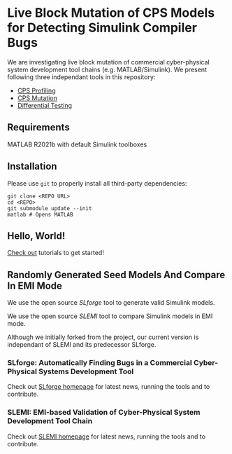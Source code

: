 # Live Block Mutation of CPS Models for Detecting Simulink Compiler Bugs

We are investigating live block mutation of commercial cyber-physical system development tool chains (e.g. MATLAB/Simulink). We present following three independant tools in this repository:

- [CPS Profiling](+covexp/)
- [CPS Mutation](+emi/)
- [Differential Testing](+difftest/)


## Requirements

MATLAB R2021b with default Simulink toolboxes

## Installation

Please use `git` to properly install all third-party dependencies:

    git clone <REPO URL>
    cd <REPO>
    git submodule update --init
    matlab # Opens MATLAB

## Hello, World!

[Check out](notes/icse/) tutorials to get started!

## Randomly Generated Seed Models And Compare In EMI Mode

We use the open source *SLforge* tool to generate valid Simulink models. 

We use the open source *SLEMI* tool to compare Simulink models in EMI mode. 

Although we initially forked from the project, our current version is independant of SLEMI and its predecessor SLforge.

### SLforge: Automatically Finding Bugs in a Commercial Cyber-Physical Systems Development Tool

Check out [SLforge homepage](https://github.com/verivital/slsf_randgen/wiki) for latest news, running the tools and to contribute.

### SLEMI: EMI-based Validation of Cyber-Physical System Development Tool Chain

Check out [SLEMI homepage](https://github.com/shafiul/slemi/wiki) for latest news, running the tools and to contribute.



